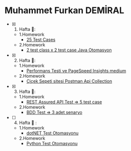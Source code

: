 # Muhammet Furkan DEMİRAL

- [x] 1. Hafta :tada::
  - 1.Homework
    - [25 Test Cases](https://docs.google.com/spreadsheets/d/1KDHxvW4Bp0P9m3kOkcQL3ZdPuRVwSjeIwYujntQe1-0/edit?usp=sharing)
  - 2.Homework
     - [2 test class x 2 test case Java Otomasyon](https://github.com/ciceksepetibootcamp/MFurkanDemiral_Homeworks/tree/main/Week%201) 
      
- [x] 2. Hafta 🌻:
   - 1.Homework
      - [Performans Testi ve PageSpeed Insights medium](https://medium.com/@muhammetfurkandemiral/performans-testi-nedir-pagespeed-verileri-nas%C4%B1l-yorumlan%C4%B1r-904f6d7cf3c)
   - 2.Homework
      - [Çiçek Sepeti sitesi Postman Api Collection](https://github.com/ciceksepetibootcamp/MFurkanDemiral_Homeworks/blob/main/Week%202/ciceksepeti.com.postman_collection.json) 
      
- [x] 3. Hafta 🚀:
   - 1.Homework
      - [REST Assured API Test => 5 test case](https://github.com/ciceksepetibootcamp/MFurkanDemiral_Homeworks/tree/main/Week%203/RestAssuredDemo)
   - 2.Homework
      - [BDD Test => 3 adet senaryo](https://github.com/ciceksepetibootcamp/MFurkanDemiral_Homeworks/tree/main/Week%203/CSWeb-BDD1)
      
- [ ] 4. Hafta 🦸 :
   - 1.Homework
      - [dotNET Test Otomasyonu](https://github.com/ciceksepetibootcamp/MFurkanDemiral_Homeworks/tree/main/Week%204/Webtekno-dotNET)
   - 2.Homework
      - [Python Test Otomasyonu](https://www.webtekno.com/aaaaaa)
